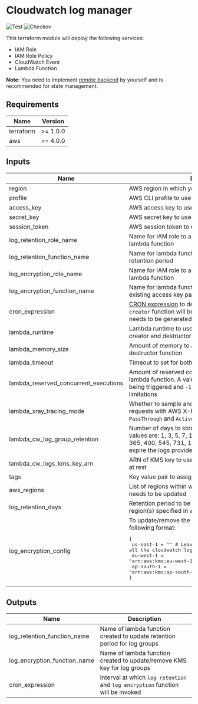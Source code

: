 # Cloudwatch log manager

![Test](https://img.shields.io/github/workflow/status/skildops/aws-cw-log-group-manager/test/main?label=Test&style=for-the-badge) ![Checkov](https://img.shields.io/github/workflow/status/skildops/aws-cw-log-group-manager/checkov/main?label=Checkov&style=for-the-badge)

This terraform module will deploy the following services:
- IAM Role
- IAM Role Policy
- CloudWatch Event
- Lambda Function

**Note:** You need to implement [remote backend](https://www.terraform.io/docs/language/settings/backends/index.html) by yourself and is recommended for state management.

## Requirements

| Name | Version |
|------|---------|
| terraform | >= 1.0.0 |
| aws | >= 4.0.0 |

## Inputs

| Name | Description | Type | Default | Required |
|------|-------------|------|---------|:--------:|
| region | AWS region in which you want to create resources | `string` | `"us-east-1"` | no |
| profile | AWS CLI profile to use as authentication method | `string` | `null` | no |
| access_key | AWS access key to use as authentication method | `string` | `null` | no |
| secret_key | AWS secret key to use as authentication method | `string` | `null` | no |
| session_token | AWS session token to use as authentication method | `string` | `null` | no |
| log_retention_role_name | Name for IAM role to assocaite with log retention lambda function | `string` | `"update-log-retention"` | no |
| log_retention_function_name | Name for lambda function responsible for updating log retention period | `string` | `"update-log-retention"` | no |
| log_encryption_role_name | Name for IAM role to assocaite with key destructor lambda function | `string` | `"iam-key-destructor"` | no |
| log_encryption_function_name | Name for lambda function responsible for deleting existing access key pair | `string` | `"iam-key-destructor"` | no |
| cron_expression | [CRON expression](https://docs.aws.amazon.com/eventbridge/latest/userguide/eb-schedule-expressions.html) to determine how frequently `key creator` function will be invoked to check if new key pair needs to be generated for an IAM user | `string` | `"0 12 * * ? *"` | no |
| lambda_runtime | Lambda runtime to use for code execution for both creator and destructor function | `string` | `"python3.9"` | no |
| lambda_memory_size | Amount of memory to allocate to both creator and destructor function | `number` | `128` | no |
| lambda_timeout | Timeout to set for both creator and destructor function | `number` | `10` | no |
| lambda_reserved_concurrent_executions | Amount of reserved concurrent executions for this lambda function. A value of `0` disables lambda from being triggered and `-1` removes any concurrency limitations | `number` | `-1` | no |
| lambda_xray_tracing_mode | Whether to sample and trace a subset of incoming requests with AWS X-Ray. **Possible values:** `PassThrough` and `Active` | `string` | `"PassThrough"` | no |
| lambda_cw_log_group_retention | Number of days to store the logs in a log group. Valid values are: 1, 3, 5, 7, 14, 30, 60, 90, 120, 150, 180, 365, 400, 545, 731, 1827, 3653, and 0. To never expire the logs provide 0 | `number` | `90` | no |
| lambda_cw_logs_kms_key_arn | ARN of KMS key to use for encrypting CloudWatch logs at rest | `string` | `null` | no |
| tags | Key value pair to assign to resources | `map(string)` | `{}` | no |
| aws_regions | List of regions within which log group retention period needs to be updated | `list(string)` | `[]` | no |
| log_retention_days | Retention period to be set for all the log groups in the region(s) specified in `aws_regions` | `number` | `90` | no |
| log_encryption_config | To update/remove the KMS key for log group use the following format:<pre>{<br>  us-east-1  = "" # Leave blank to remove KMS key from all the cloudwatch log groups in the particular region<br>  eu-west-1  = "arn:aws:kms:eu-west-1:ACCOUNT_ID:key/xxxxxx"<br>  ap-south-1 = "arn:aws:kms:ap-south-1:ACCOUNT_ID:key/xxxxxx"<br>}</pre> | `map(string)` | `{}` | no |

## Outputs

| Name | Description |
|------|-------------|
| log_retention_function_name | Name of lambda function created to update retention period for log groups |
| log_encryption_function_name | Name of lambda function created to update/remove KMS key for log groups |
| cron_expression | Interval at which `log retention` and `log encryption` function will be invoked |
